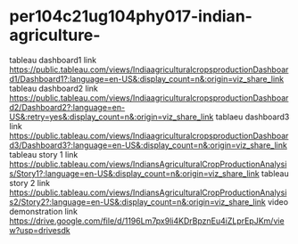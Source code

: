 # per104c21ug104phy017-indian-agriculture-
tableau dashboard1 link https://public.tableau.com/views/IndiaagriculturalcropsproductionDashboard1/Dashboard1?:language=en-US&:display_count=n&:origin=viz_share_link
tableau dashboard2 link https://public.tableau.com/views/IndiaagriculturalcropsproductionDashboard2/Dashboard2?:language=en-US&:retry=yes&:display_count=n&:origin=viz_share_link
tablaeu dashboard3 link https://public.tableau.com/views/IndiaagriculturalcropsproductionDashboard3/Dashboard3?:language=en-US&:display_count=n&:origin=viz_share_link
tableau story 1 link https://public.tableau.com/views/IndiansAgriculturalCropProductionAnalysis/Story1?:language=en-US&:display_count=n&:origin=viz_share_link
tableau story 2 link https://public.tableau.com/views/IndiansAgriculturalCropProductionAnalysis2/Story2?:language=en-US&:display_count=n&:origin=viz_share_link
video demonstration link https://drive.google.com/file/d/1196Lm7px9li4KDrBpznEu4iZLprEpJKm/view?usp=drivesdk
